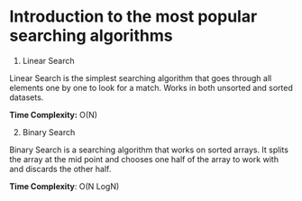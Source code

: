 # Introduction to the most popular searching algorithms

1. Linear Search
   
Linear Search is the simplest searching algorithm that goes through all elements one by one to look for a match. Works in both unsorted and sorted datasets.

**Time Complexity:** O(N)

2. Binary Search
 
Binary Search is a searching algorithm that works on sorted arrays. It splits the array at the mid point and chooses one half of the array to work with and discards the other half.

**Time Complexity**: O(N LogN)
